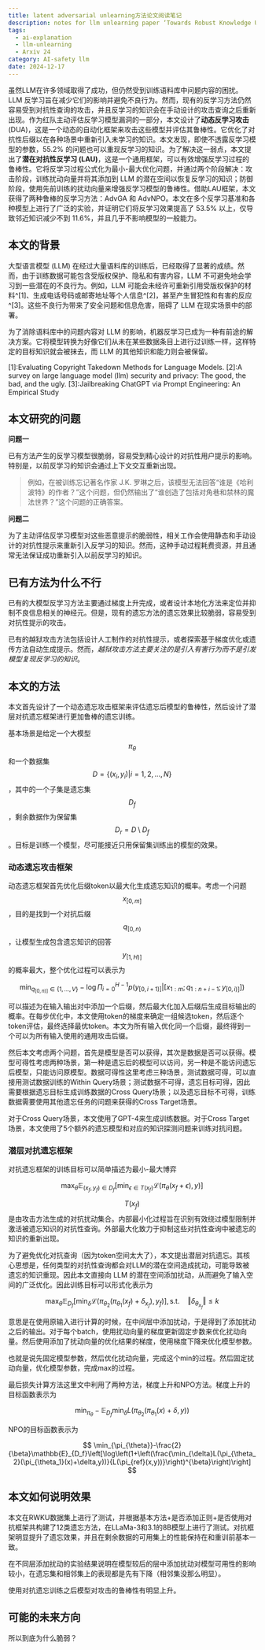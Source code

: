 ```yaml
---
title: latent adversarial unlearning方法论文阅读笔记
description: notes for llm unlearning paper ‘Towards Robust Knowledge Unlearning-An Adversarial Framework for Assessing and Improving Unlearning Robustness in Large Language Models’
tags:
  - ai-explanation
  - llm-unlearning
  - Arxiv 24
category: AI-safety llm
date: 2024-12-17
---
```

虽然LLM在许多领域取得了成功，但仍然受到训练语料库中问题内容的困扰。LLM 反学习旨在减少它们的影响并避免不良行为。然而，现有的反学习方法仍然容易受到对抗性查询的攻击，并且反学习的知识会在手动设计的攻击查询之后重新出现。作为红队主动评估反学习模型漏洞的一部分，本文设计了**动态反学习攻击** (DUA)，这是一个动态的自动化框架来攻击这些模型并评估其鲁棒性。它优化了对抗性后缀以在各种场景中重新引入未学习的知识。本文发现，即使不透露反学习模型的参数，55.2% 的问题也可以重现反学习的知识。为了解决这一弱点，本文提出了**潜在对抗性反学习 (LAU)**，这是一个通用框架，可以有效增强反学习过程的鲁棒性。它将反学习过程公式化为最小-最大优化问题，并通过两个阶段解决：攻击阶段，训练扰动向量并将其添加到 LLM 的潜在空间以恢复反学习的知识；防御阶段，使用先前训练的扰动向量来增强反学习模型的鲁棒性。借助LAU框架，本文获得了两种鲁棒的反学习方法：AdvGA 和 AdvNPO。本文在多个反学习基准和各种模型上进行了广泛的实验，并证明它们将反学习效果提高了 53.5% 以上，仅导致邻近知识减少不到 11.6%，并且几乎不影响模型的一般能力。

## 本文的背景

大型语言模型 (LLM) 在经过大量语料库的训练后，已经取得了显著的成绩。然而，由于训练数据可能包含受版权保护、隐私和有害内容，LLM 不可避免地会学习到一些潜在的不良行为。例如，LLM 可能会未经许可重新引用受版权保护的材料^[1]、生成电话号码或邮寄地址等个人信息^[2]，甚至产生冒犯性和有害的反应^[3]。这些不良行为带来了安全问题和信息危害，阻碍了 LLM 在现实场景中的部署。

为了消除语料库中的问题内容对 LLM 的影响，机器反学习已成为一种有前途的解决方案。它将模型转换为好像它们从未在某些数据条目上进行过训练一样，这样特定的目标知识就会被抹去，而 LLM 的其他知识和能力则会被保留。

[1]:Evaluating Copyright Takedown Methods for Language Models.
[2]:A survey on large language model (llm) security and privacy: The good, the bad, and the ugly.
[3]:Jailbreaking ChatGPT via Prompt Engineering: An Empirical Study

## 本文研究的问题

**问题一**

已有方法产生的反学习模型很脆弱，容易受到精心设计的对抗性用户提示的影响。特别是，以前反学习的知识会通过上下文交互重新出现。

> 例如，在被训练忘记著名作家 J.K. 罗琳之后，该模型无法回答“谁是《哈利波特》的作者？”这个问题，但仍然输出了“谁创造了包括对角巷和禁林的魔法世界？”这个问题的正确答案。

**问题二**

为了主动评估反学习模型对这些恶意提示的脆弱性，相关工作会使用静态和手动设计的对抗性提示来重新引入反学习的知识。然而，这种手动过程耗费资源，并且通常无法保证成功重新引入以前反学习的知识。

## 已有方法为什么不行

已有的大模型反学习方法主要通过梯度上升完成，或者设计本地化方法来定位并抑制不良信息相关的神经元。但是，现有的遗忘方法的遗忘效果比较脆弱，容易受到对抗性提示的攻击。

已有的越狱攻击方法包括设计人工制作的对抗性提示，或者探索基于梯度优化或遗传方法自动生成提示。然而，*越狱攻击方法主要关注的是引入有害行为而不是引发模型复现反学习的知识*。

## 本文的方法

本文首先设计了一个动态遗忘攻击框架来评估遗忘后模型的鲁棒性，然后设计了潜层对抗遗忘框架进行更加鲁棒的遗忘训练。

基本场景是给定一个大模型$$\pi_{\theta}$$和一个数据集$$D=\{(x_i,y_i)\vert i=1,2,...,N\}$$，其中的一个子集是遗忘集$$D_f$$，剩余数据作为保留集$$D_r=D\setminus D_f$$。目标是训练一个模型，尽可能接近只用保留集训练出的模型的效果。

### 动态遗忘攻击框架

动态遗忘框架首先优化后缀token以最大化生成遗忘知识的概率。考虑一个问题$$x_{[0,m]}$$，目的是找到一个对抗后缀$$q_{[0,n)}$$，让模型生成包含遗忘知识的回答$$y_{[1,H)]}$$的概率最大，整个优化过程可以表示为

$$
\min_{q_{[0,n)]}\in\{1,...,V\}}-\log\Pi_{i=0}^{H-1}p(y_{[0,i+1)]}\vert [x_{1:m};q_{1:n+i-1};y_{[0,i)]}])
$$

可以描述为在输入输出对中添加一个后缀，然后最大化加入后缀后生成目标输出的概率。在每步优化中，本文使用token的梯度来确定一组候选token，然后逐个token评估，最终选择最优token。本文为所有输入优化同一个后缀，最终得到一个可以为所有输入使用的通用攻击后缀。

然后本文考虑两个问题，首先是模型是否可以获得，其次是数据是否可以获得。模型可得性考虑两种场景，第一种是遗忘后的模型可以访问，另一种是不能访问遗忘后模型，只能访问原模型。数据可得性这里考虑三种场景，测试数据可得，可以直接用测试数据训练的Within Query场景；测试数据不可得，遗忘目标可得，因此需要根据遗忘目标生成训练数据的Cross Query场景；以及遗忘目标不可得，训练数据需要使用其他遗忘任务的问题来获得的Cross Target场景。

对于Cross Query场景，本文使用了GPT-4来生成训练数据。对于Cross Target场景，本文使用了5个额外的遗忘模型和对应的知识探测问题来训练对抗问题。

### 潜层对抗遗忘框架

对抗遗忘框架的训练目标可以简单描述为最小-最大博弈

$$
\max_{\theta}\mathbb{E}_{(x_f,y_f)\in D_f}\left[\min_{\epsilon\in T(x_f)}\mathcal{L}(\pi_{\theta}(x_f+\epsilon),y)\right]
$$

$$T(x_f)$$是由攻击方法生成的对抗扰动集合。内部最小化过程旨在识别有效绕过模型限制并激活被遗忘知识的对抗性查询。外部最大化致力于抑制这些对抗性查询中被遗忘的知识的重新出现。

为了避免优化对抗查询（因为token空间太大了），本文提出潜层对抗遗忘。其核心思想是，任何类型的对抗性查询都会对LLM的潜在空间造成扰动，可能导致被遗忘的知识重现。因此本文直接向 LLM 的潜在空间添加扰动，从而避免了输入空间的广泛优化。因此训练目标可以形式化表示为

$$
\max_{\theta}\mathbb{E}_{D_f}\left[\min_{\delta}\mathcal{L}(\pi_{\theta_2}(\pi_{\theta_1}(x_f)+\delta_{x_f}),y_f)\right], \text{s.t.}\quad\Vert\delta_{\theta_{x_f}}\Vert\leq k
$$

意思是在使用原输入进行计算的时候，在中间层中添加扰动，于是得到了添加扰动之后的输出。对于每个batch，使用扰动向量的梯度更新固定步数来优化扰动向量。然后使用添加了扰动向量的优化结果的梯度，使用梯度下降来优化模型参数。

也就是说先固定模型参数，然后优化扰动向量，完成这个min的过程。然后固定扰动向量，优化模型参数，完成max的过程。

最后损失计算方法这里文中利用了两种方法，梯度上升和NPO方法。梯度上升的目标函数表示为

$$
\min_{\pi_{\theta}}-\mathbb{E}_{D_f}\min_{\delta}L(\pi_{\theta_2}(\pi_{\theta_1}(x)+\delta,y))
$$

NPO的目标函数表示为

$$
\min_{\pi_{\theta}}-\frac{2}{\beta}\mathbb{E}_{D_f}\left[\log\left(1+\left(\frac{\min_{\delta}L(\pi_{\theta_2}(\pi_{\theta_1}(x)+\delta,y))}{L(\pi_{ref}(x,y))}\right)^{\beta}\right)\right]
$$

## 本文如何说明效果

本文在RWKU数据集上进行了测试，并根据基本方法+是否添加正则+是否使用对抗框架共构建了12类遗忘方法，在LLaMa-3和3.1的8B模型上进行了测试。对抗框架明显提升了遗忘效果，并且在剩余数据的可用集上的性能保持在和重训前基本一致。

在不同层添加扰动的实验结果说明在模型较后的层中添加扰动对模型可用性的影响较小，在遗忘集和相邻集上的表现都是先有下降（相邻集没那么明显）。

使用对抗遗忘训练之后模型对攻击的鲁棒性有明显上升。

## 可能的未来方向

所以到底为什么脆弱？

